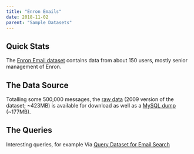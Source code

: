 ```yaml
---
title: "Enron Emails"
date: 2018-11-02
parent: "Sample Datasets"
---
```

## Quick Stats

The [Enron Email dataset](http://www.cs.cmu.edu/~enron/) contains data from
about 150 users, mostly senior management of Enron.

## The Data Source

Totalling some 500,000 messages, the [raw
data](http://www.cs.cmu.edu/~enron/enron_mail_20110402.tgz) (2009 version of
the dataset; ~423MB) is available for download as well as a [MySQL
dump](ftp://ftp.isi.edu/sims/philpot/data/enron-mysqldump.sql.gz) (~177MB).

## The Queries

Interesting queries, for example Via [Query Dataset for Email Search](https://dbappserv.cis.upenn.edu/spell/)

